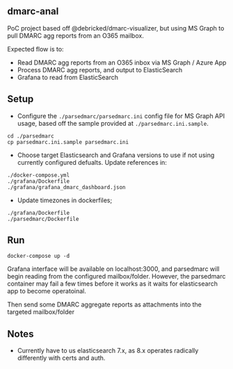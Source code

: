 ## dmarc-anal

PoC project based off @debricked/dmarc-visualizer, but using MS Graph to pull DMARC agg reports from an O365 mailbox.

Expected flow is to: 
* Read DMARC agg reports from an O365 inbox via MS Graph / Azure App
* Process DMARC agg reports, and output to ElasticSearch
* Grafana to read from ElasticSearch

## Setup
* Configure the `./parsedmarc/parsedmarc.ini` config file for MS Graph API usage, based off the sample provided at `./parsedmarc.ini.sample`. 
```
cd ./parsedmarc
cp parsedmarc.ini.sample parsedmarc.ini
```

* Choose target Elasticsearch and Grafana versions to use if not using currently configured defualts. Update references in:
```
./docker-compose.yml
./grafana/Dockerfile
./grafana/grafana_dmarc_dashboard.json
```

* Update timezones in dockerfiles;
```
./grafana/Dockerfile
./parsedmarc/Dockerfile
```

## Run
```
docker-compose up -d
```
Grafana interface will be available on localhost:3000, and parsedmarc will begin reading from the configured mailbox/folder. However, the parsedmarc container may fail a few times before it works as it waits for elasticsearch app to become operatoinal.

Then send some DMARC aggregate reports as attachments into the targeted mailbox/folder

## Notes

* Currently have to us elasticsearch 7.x, as 8.x operates radically differently with certs and auth.
